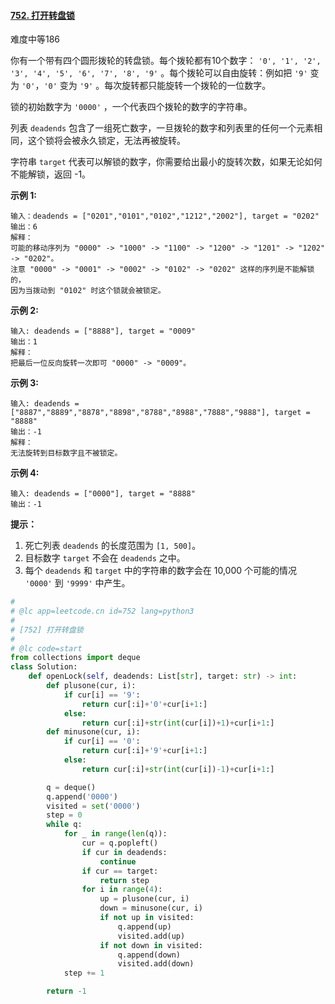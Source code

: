 #### [752. 打开转盘锁](https://leetcode-cn.com/problems/open-the-lock/)

难度中等186

你有一个带有四个圆形拨轮的转盘锁。每个拨轮都有10个数字： `'0', '1', '2', '3', '4', '5', '6', '7', '8', '9'` 。每个拨轮可以自由旋转：例如把 `'9'` 变为 `'0'`，`'0'` 变为 `'9'` 。每次旋转都只能旋转一个拨轮的一位数字。

锁的初始数字为 `'0000'` ，一个代表四个拨轮的数字的字符串。

列表 `deadends` 包含了一组死亡数字，一旦拨轮的数字和列表里的任何一个元素相同，这个锁将会被永久锁定，无法再被旋转。

字符串 `target` 代表可以解锁的数字，你需要给出最小的旋转次数，如果无论如何不能解锁，返回 -1。

 

**示例 1:**

```
输入：deadends = ["0201","0101","0102","1212","2002"], target = "0202"
输出：6
解释：
可能的移动序列为 "0000" -> "1000" -> "1100" -> "1200" -> "1201" -> "1202" -> "0202"。
注意 "0000" -> "0001" -> "0002" -> "0102" -> "0202" 这样的序列是不能解锁的，
因为当拨动到 "0102" 时这个锁就会被锁定。
```

**示例 2:**

```
输入: deadends = ["8888"], target = "0009"
输出：1
解释：
把最后一位反向旋转一次即可 "0000" -> "0009"。
```

**示例 3:**

```
输入: deadends = ["8887","8889","8878","8898","8788","8988","7888","9888"], target = "8888"
输出：-1
解释：
无法旋转到目标数字且不被锁定。
```

**示例 4:**

```
输入: deadends = ["0000"], target = "8888"
输出：-1
```

 

**提示：**

1. 死亡列表 `deadends` 的长度范围为 `[1, 500]`。
2. 目标数字 `target` 不会在 `deadends` 之中。
3. 每个 `deadends` 和 `target` 中的字符串的数字会在 10,000 个可能的情况 `'0000'` 到 `'9999'` 中产生。



```python
#
# @lc app=leetcode.cn id=752 lang=python3
#
# [752] 打开转盘锁
#
# @lc code=start
from collections import deque
class Solution:
    def openLock(self, deadends: List[str], target: str) -> int:
        def plusone(cur, i):
            if cur[i] == '9':
                return cur[:i]+'0'+cur[i+1:]
            else:
                return cur[:i]+str(int(cur[i])+1)+cur[i+1:]
        def minusone(cur, i):
            if cur[i] == '0':
                return cur[:i]+'9'+cur[i+1:]
            else:
                return cur[:i]+str(int(cur[i])-1)+cur[i+1:]

        q = deque()
        q.append('0000')
        visited = set('0000')
        step = 0
        while q:
            for _ in range(len(q)):
                cur = q.popleft()
                if cur in deadends:
                    continue
                if cur == target:
                    return step
                for i in range(4):
                    up = plusone(cur, i)
                    down = minusone(cur, i)
                    if not up in visited:
                        q.append(up)
                        visited.add(up)
                    if not down in visited:
                        q.append(down)
                        visited.add(down)
            step += 1

        return -1
```

